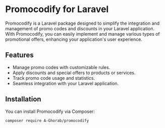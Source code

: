 # Promocodify for Laravel

Promocodify is a Laravel package designed to simplify the integration and management of promo codes and discounts in your Laravel application. With Promocodify, you can easily implement and manage various types of promotional offers, enhancing your application's user experience.

## Features

- Manage promo codes with customizable rules.
- Apply discounts and special offers to products or services.
- Track promo code usage and statistics.
- Seamless integration with your Laravel application.

## Installation

You can install Promocodify via Composer:

```bash
composer require A-Ghorab/promocodify
